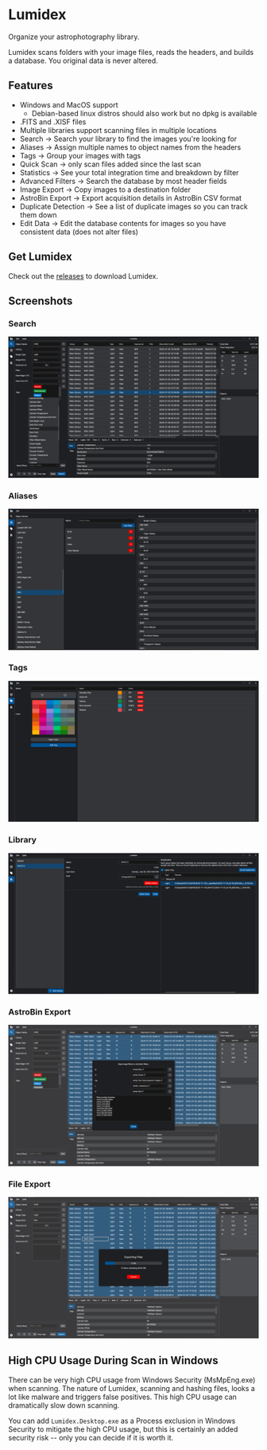 # Lumidex

Organize your astrophotography library.

Lumidex scans folders with your image files, reads the headers, and builds a database.
You original data is never altered.

## Features
- Windows and MacOS support
  - Debian-based linux distros should also work but no dpkg is available
- .FITS and .XISF files
- Multiple libraries support scanning files in multiple locations
- Search -> Search your library to find the images you're looking for
- Aliases -> Assign multiple names to object names from the headers
- Tags -> Group your images with tags
- Quick Scan -> only scan files added since the last scan
- Statistics -> See your total integration time and breakdown by filter
- Advanced Filters -> Search the database by most header fields
- Image Export -> Copy images to a destination folder
- AstroBin Export -> Export acquisition details in AstroBin CSV format
- Duplicate Detection -> See a list of duplicate images so you can track them down
- Edit Data -> Edit the database contents for images so you have consistent data (does not alter files)

## Get Lumidex

Check out the [releases](https://github.com/alexhelms/lumidex/releases) to download Lumidex.

## Screenshots

### Search
![Search](/assets/lumidex_search.png?raw=true "Search")

### Aliases
![Alias](/assets/lumidex_aliases.png?raw=true "Aliases")

### Tags
![Tags](/assets/lumidex_tags.png?raw=true "Tags")

### Library
![Library](/assets/lumidex_library.png?raw=true "Library")

### AstroBin Export
![AstroBin Export](/assets/lumidex_astrobin_export.png?raw=true "AstroBin Export")

### File Export
![File Export](/assets/lumidex_file_export.png?raw=true "File Export")

## High CPU Usage During Scan in Windows

There can be very high CPU usage from Windows Security (MsMpEng.exe) when scanning.
The nature of Lumidex, scanning and hashing files, looks a lot like malware and triggers false positives. 
This high CPU usage can dramatically slow down scanning.

You can add `Lumidex.Desktop.exe` as a Process exclusion in Windows Security to mitigate the high CPU usage,
but this is certainly an added security risk -- only you can decide if it is worth it.
